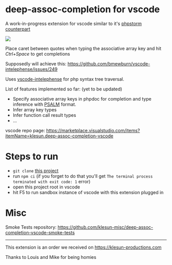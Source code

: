 # deep-assoc-completion for vscode

A work-in-progress extension for vscode similar to it's [phpstorm counterpart](https://plugins.jetbrains.com/plugin/9927-deep-assoc-completion)

![](https://user-images.githubusercontent.com/5202330/80292312-84a06080-875e-11ea-8585-d6005cb9beda.png)

Place caret between quotes when typing the associative array key and hit _Ctrl+Space_ to get completions

Supposedly will achieve this: https://github.com/bmewburn/vscode-intelephense/issues/249

Uses [vscode-intelephense](https://github.com/bmewburn/vscode-intelephense) for php syntax tree traversal.

List of features implemented so far: (yet to be updated)
- Specify associative array keys in phpdoc for completion and type inference with [PSALM](https://github.com/vimeo/psalm/blob/master/docs/annotating_code/type_syntax/array_types.md#object-like-arrays) format.
- Infer array key types
- Infer function call result types
- ...

vscode repo page: https://marketplace.visualstudio.com/items?itemName=klesun.deep-assoc-completion-vscode

# Steps to run

- `git clone` [this project](https://github.com/klesun/deep-assoc-completion-vscode)
- run `npm ci` (if you forget to do that you'll get `The terminal process terminated with exit code: 1` error)
- open this project root in vscode
- hit F5 to run sandbox instance of vscode with this extension plugged in

# Misc

Smoke Tests repository: https://github.com/klesun-misc/deep-assoc-completion-vscode-smoke-tests

______________________________________________

This extension is an order we received on https://klesun-productions.com

Thanks to Louis and Mike for being homies
